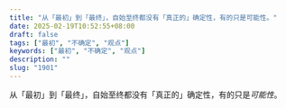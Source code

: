 ```yaml
---
title: "从「最初」到「最终」，自始至终都没有「真正的」确定性，有的只是可能性。"
date: 2025-02-19T10:52:55+08:00
draft: false
tags: ["最初", "不确定", "观点"]
keywords: ["最初", "不确定", "观点"]
description: ""
slug: "1901"
---
```


从「最初」到「最终」，自始至终都没有「真正的」确定性，有的只是*可能性*。
